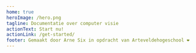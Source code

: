 ```yaml
---
home: true
heroImage: /hero.png
tagline: Documentatie over computer visie
actionText: Start nu!
actionLink: /get-started/
footer: Gemaakt door Arne Six in opdracht van Arteveldehogeschool ❤️
---
```

